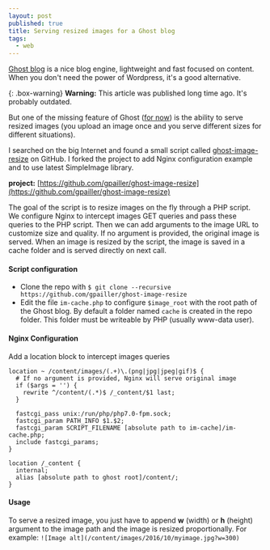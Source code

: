 ```yaml
---
layout: post
published: true
title: Serving resized images for a Ghost blog
tags:
  - web
---
```


[Ghost blog](https://ghost.org/) is a nice blog engine, lightweight and fast focused on content. When you don't need the power of Wordpress, it's a good alternative.

{: .box-warning}
**Warning:** This article was published long time ago. It's probably outdated.

But one of the missing feature of Ghost ([for now](https://github.com/TryGhost/Ghost/issues/4453)) is the ability to serve resized images (you upload an image once and you serve different sizes for different situations).

I searched on the big Internet and found a small script called [ghost-image-resize](https://github.com/melistik/ghost-image-resize) on GitHub. I forked the project to add Nginx configuration example and to use latest SimpleImage library.

**<i class="fa fa-lg fa-github"></i> project:** [https://github.com/gpailler/ghost-image-resize](https://github.com/gpailler/ghost-image-resize)

The goal of the script is to resize images on the fly through a PHP script. We configure Nginx to intercept images GET queries and pass these queries to the PHP script. Then we can add arguments to the image URL to customize size and quality. If no argument is provided, the original image is served. When an image is resized by the script, the image is saved in a cache folder and is served directly on next call.

#### Script configuration
* Clone the repo with `$ git clone --recursive https://github.com/gpailler/ghost-image-resize`
* Edit the file `im-cache.php` to configure `$image_root` with the root path of the Ghost blog. By default a folder named `cache` is created in the repo folder. This folder must be writeable by PHP (usually www-data user).

#### Nginx Configuration
Add a location block to intercept images queries
```nginx
location ~ /content/images/(.+)\.(png|jpg|jpeg|gif)$ {
  # If no argument is provided, Nginx will serve original image
  if ($args = '') {
    rewrite ^/content/(.*)$ /_content/$1 last;
  }

  fastcgi_pass unix:/run/php/php7.0-fpm.sock;
  fastcgi_param PATH_INFO $1.$2;
  fastcgi_param SCRIPT_FILENAME [absolute path to im-cache]/im-cache.php;
  include fastcgi_params;
}

location /_content {
  internal;
  alias [absolute path to ghost root]/content/;
}
```

#### Usage
To serve a resized image, you just have to append **w** (width) or **h** (height) argument to the image path and the image is resized proportionally. For example:
`![Image alt](/content/images/2016/10/myimage.jpg?w=300)`
